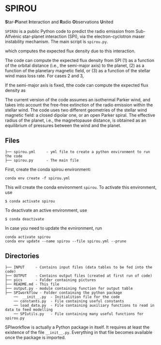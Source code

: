 
<!-- <img src="pics/spirou-logo.png" alt="Alt text" style="width: 40%; transform: rotate(90deg);"> -->

# SPIROU

**S**tar-**P**lanet **I**nteraction and **R**adio **O**bservations **U**nited

`SPIROU` is a public Python code to predict the radio emission from
Sub-Alfvénic star-planet interaction (SPI), via the electron-cyclotron maser
instability mechanism.  The main script is `spirou.py`.

which computes the
expected flux density due to this interaction. 

The code can compute the expected flux density from SPI (1) as a function of the orbital
distance (i.e., the semi-major axis) to the planet,  (2) as a function of the planetary magnetic field, 
or (3) as a function of the stellar wind mass loss rate.  For cases 2 and 3, 

If the semi-major axis is
fixed, tthe code can compute the expected flux density as 

The current version of the code assumes an isothermal Parker wind, and takes
into account the free-free extinction of the radio emission within the stellar
wind.  The code uses two different geometries of the stellar wind magnetic field: a
closed dipolar one, or an open Parker spiral. The effective radius of the
planet, i.e., the magnetopause distance, is obtained as an equilibrium of
pressures between the wind and the planet. 





## Files

```
├── spirou.yml     - yml file to create a python environment to run the code
├── spirou.py      - The main file
```


First, create the conda spirou environment:
 
```
conda env create -f spirou.yml 
```

This will create the conda environment `spirou`. 
To activate this environment, use 

```
$ conda activate spirou
```

To deactivate an active environment, use 

```
$ conda deactivate
```

In case you need to update the evnironment, run 

```
conda activate spirou 
conda env update --name spirou --file spirou.yml --prune
```

## Directories

```
├── INPUT     - Contains input files (data tables to be fed into the code)
├── OUTPUT    - Contains output files (created at first run of code)
├── pics      - Folder containing pictures 
├── README.md - This file
├── output.py - module containing function for output table 
├── SPIworkflow - Folder containing the python package 
    ──  __init__.py  - Initialition file for the code 
    ── constants.py  - File containing useful constants 
    ── load_data.py  - File containing auxiliary functions to read in data to feed modelling
    ── SPIutils.py   - File containing many useful functions for spirou.py
```

SPIworkflow is actually a Python package in itself. It requires at least the
existence of the file ``__init__.py``. Everything in that file becomes
available once the package is imported. 

